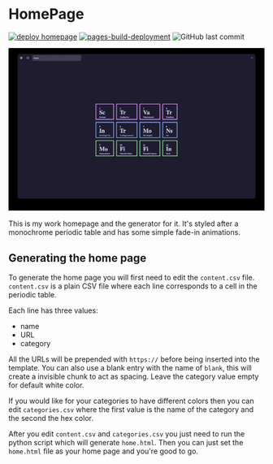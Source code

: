 # HomePage

[![deploy homepage](https://github.com/shubxam/homepage-work/actions/workflows/deploy.yml/badge.svg)](https://github.com/shubxam/homepage-work/actions/workflows/deploy.yml)
[![pages-build-deployment](https://github.com/shubxam/homepage-work/actions/workflows/pages/pages-build-deployment/badge.svg)](https://github.com/shubxam/homepage-work/actions/workflows/pages/pages-build-deployment)
![GitHub last commit](https://img.shields.io/github/last-commit/shubxam/homepage-work?style=plastic)

![Screenshot of HomePage](screenshot.jpg "Screenshot of HomePage")

This is my work homepage and the generator for it.
It's styled after a monochrome periodic table and has some simple fade-in animations.

## Generating the home page

To generate the home page you will first need to edit the `content.csv` file.
`content.csv` is a plain CSV file where each line corresponds to a cell in the periodic table.

Each line has three values:
* name
* URL
* category

All the URLs will be prepended with `https://` before being inserted into the template.
You can also use a blank entry with the name of `blank`, this will create a invisible chunk to act as spacing.
Leave the category value empty for default white color.

If you would like for your categories to have different colors then you can edit `categories.csv`
where the first value is the name of the category and the second the hex color.

After you edit `content.csv` and `categories.csv` you just need to run the python script which will generate `home.html`.
Then you can just set the `home.html` file as your home page and you're good to go.
